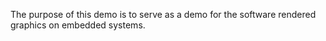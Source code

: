 The purpose of this demo is to serve as a demo for the software rendered graphics on embedded systems.